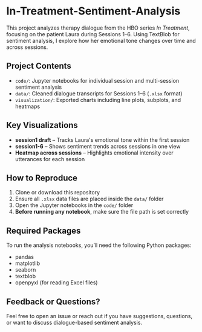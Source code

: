 # In-Treatment-Sentiment-Analysis

This project analyzes therapy dialogue from the HBO series *In Treatment*, focusing on the patient Laura during Sessions 1–6. Using TextBlob for sentiment analysis, I explore how her emotional tone changes over time and across sessions.

##  Project Contents

- `code/`: Jupyter notebooks for individual session and multi-session sentiment analysis
- `data/`: Cleaned dialogue transcripts for Sessions 1–6 (`.xlsx` format)
- `visualization/`: Exported charts including line plots, subplots, and heatmaps


##  Key Visualizations

- **session1 draft** – Tracks Laura's emotional tone within the first session
- **session1-6** – Shows sentiment trends across sessions in one view
- **Heatmap across sessions** – Highlights emotional intensity over utterances for each session

##  How to Reproduce
1. Clone or download this repository
2. Ensure all `.xlsx` data files are placed inside the `data/` folder
3. Open the Jupyter notebooks in the `code/` folder
4.  **Before running any notebook**, make sure the file path is set correctly


##  Required Packages
To run the analysis notebooks, you’ll need the following Python packages:
- pandas
- matplotlib
- seaborn
- textblob
- openpyxl (for reading Excel files)

## Feedback or Questions?
Feel free to open an issue or reach out if you have suggestions, questions, or want to discuss dialogue-based sentiment analysis.
